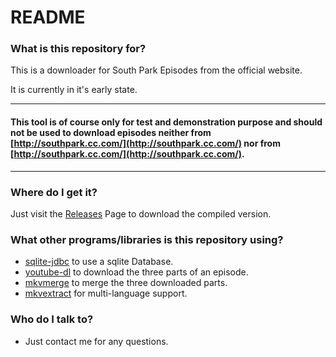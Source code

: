 # README #



### What is this repository for? ###
This is a downloader for South Park Episodes from the official website.

It is currently in it's early state.

------------------------------------

#### This tool is of course only for test and demonstration purpose and should not be used to download episodes neither from [http://southpark.cc.com/](http://southpark.cc.com/) nor from [http://southpark.cc.com/](http://southpark.cc.com/). ####

------------------------------------

### Where do I get it? ###

Just visit the [Releases](https://github.com/flokol120/South-Park-Downloader/releases/) Page to download the compiled version.

### What other programs/libraries is this repository using? ###

* [sqlite-jdbc](https://github.com/xerial/sqlite-jdbc) to use a sqlite Database.
* [youtube-dl](https://rg3.github.io/youtube-dl/) to download the three parts of an episode.
* [mkvmerge](https://mkvtoolnix.download/doc/mkvmerge.html) to merge the three downloaded parts.
* [mkvextract](https://mkvtoolnix.download/doc/mkvextract.html) for multi-language support.

### Who do I talk to? ###

* Just contact me for any questions.

